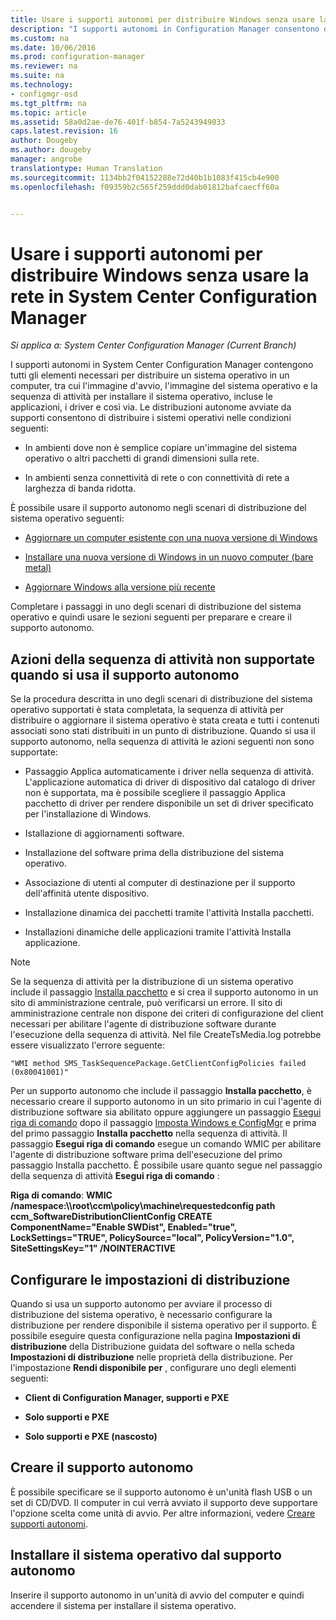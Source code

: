 ```yaml
---
title: Usare i supporti autonomi per distribuire Windows senza usare la rete | Configuration Manager
description: "I supporti autonomi in Configuration Manager consentono di distribuire i sistemi operativi dove la larghezza di banda è limitata nonché di installare e aggiornare i computer."
ms.custom: na
ms.date: 10/06/2016
ms.prod: configuration-manager
ms.reviewer: na
ms.suite: na
ms.technology:
- configmgr-osd
ms.tgt_pltfrm: na
ms.topic: article
ms.assetid: 58a0d2ae-de76-401f-b854-7a5243949033
caps.latest.revision: 16
author: Dougeby
ms.author: dougeby
manager: angrobe
translationtype: Human Translation
ms.sourcegitcommit: 1134bb2f04152288e72d40b1b1083f415cb4e900
ms.openlocfilehash: f09359b2c565f259ddd0dab01812bafcaecff60a


---
```

# <a name="use-stand-alone-media-to-deploy-windows-without-using-the-network-in-system-center-configuration-manager"></a>Usare i supporti autonomi per distribuire Windows senza usare la rete in System Center Configuration Manager

*Si applica a: System Center Configuration Manager (Current Branch)*

I supporti autonomi in System Center Configuration Manager contengono tutti gli elementi necessari per distribuire un sistema operativo in un computer, tra cui l'immagine d'avvio, l'immagine del sistema operativo e la sequenza di attività per installare il sistema operativo, incluse le applicazioni, i driver e così via. Le distribuzioni autonome avviate da supporti consentono di distribuire i sistemi operativi nelle condizioni seguenti:  

-   In ambienti dove non è semplice copiare un'immagine del sistema operativo o altri pacchetti di grandi dimensioni sulla rete.  

-   In ambienti senza connettività di rete o con connettività di rete a larghezza di banda ridotta.  

È possibile usare il supporto autonomo negli scenari di distribuzione del sistema operativo seguenti:  

-   [Aggiornare un computer esistente con una nuova versione di Windows](refresh-an-existing-computer-with-a-new-version-of-windows.md)  

-   [Installare una nuova versione di Windows in un nuovo computer (bare metal)](install-new-windows-version-new-computer-bare-metal.md)  

-   [Aggiornare Windows alla versione più recente](upgrade-windows-to-the-latest-version.md)  

 Completare i passaggi in uno degli scenari di distribuzione del sistema operativo e quindi usare le sezioni seguenti per preparare e creare il supporto autonomo.  

## <a name="task-sequence-actions-not-supported-when-using-stand-alone-media"></a>Azioni della sequenza di attività non supportate quando si usa il supporto autonomo  
 Se la procedura descritta in uno degli scenari di distribuzione del sistema operativo supportati è stata completata, la sequenza di attività per distribuire o aggiornare il sistema operativo è stata creata e tutti i contenuti associati sono stati distribuiti in un punto di distribuzione. Quando si usa il supporto autonomo, nella sequenza di attività le azioni seguenti non sono supportate:  

-   Passaggio Applica automaticamente i driver nella sequenza di attività. L'applicazione automatica di driver di dispositivo dal catalogo di driver non è supportata, ma è possibile scegliere il passaggio Applica pacchetto di driver per rendere disponibile un set di driver specificato per l'installazione di Windows.  

-   Istallazione di aggiornamenti software.  

-   Installazione del software prima della distribuzione del sistema operativo.  

-   Associazione di utenti al computer di destinazione per il supporto dell'affinità utente dispositivo.  

-   Installazione dinamica dei pacchetti tramite l'attività Installa pacchetti.  

-   Installazioni dinamiche delle applicazioni tramite l'attività Installa applicazione.  

> [!NOTE]  
>  Se la sequenza di attività per la distribuzione di un sistema operativo include il passaggio [Installa pacchetto](../understand/task-sequence-steps.md#BKMK_InstallPackage) e si crea il supporto autonomo in un sito di amministrazione centrale, può verificarsi un errore. Il sito di amministrazione centrale non dispone dei criteri di configurazione del client necessari per abilitare l'agente di distribuzione software durante l'esecuzione della sequenza di attività. Nel file CreateTsMedia.log potrebbe essere visualizzato l'errore seguente:  
>   
>  `"WMI method SMS_TaskSequencePackage.GetClientConfigPolicies failed (0x80041001)"`
>   
>  Per un supporto autonomo che include il passaggio **Installa pacchetto**, è necessario creare il supporto autonomo in un sito primario in cui l'agente di distribuzione software sia abilitato oppure aggiungere un passaggio [Esegui riga di comando](../understand/task-sequence-steps.md#BKMK_RunCommandLine) dopo il passaggio [Imposta Windows e ConfigMgr](../understand/task-sequence-steps.md#BKMK_SetupWindowsandConfigMgr) e prima del primo passaggio **Installa pacchetto** nella sequenza di attività. Il passaggio **Esegui riga di comando** esegue un comando WMIC per abilitare l'agente di distribuzione software prima dell'esecuzione del primo passaggio Installa pacchetto. È possibile usare quanto segue nel passaggio della sequenza di attività **Esegui riga di comando** :  
>   
>  **Riga di comando**: **WMIC /namespace:\\\root\ccm\policy\machine\requestedconfig path ccm_SoftwareDistributionClientConfig CREATE ComponentName="Enable SWDist", Enabled="true", LockSettings="TRUE", PolicySource="local", PolicyVersion="1.0", SiteSettingsKey="1" /NOINTERACTIVE**  

## <a name="configure-deployment-settings"></a>Configurare le impostazioni di distribuzione  
 Quando si usa un supporto autonomo per avviare il processo di distribuzione del sistema operativo, è necessario configurare la distribuzione per rendere disponibile il sistema operativo per il supporto. È possibile eseguire questa configurazione nella pagina **Impostazioni di distribuzione** della Distribuzione guidata del software o nella scheda **Impostazioni di distribuzione** nelle proprietà della distribuzione.  Per l'impostazione **Rendi disponibile per** , configurare uno degli elementi seguenti:  

-   **Client di Configuration Manager, supporti e PXE**  

-   **Solo supporti e PXE**  

-   **Solo supporti e PXE (nascosto)**  

## <a name="create-the-stand-alone-media"></a>Creare il supporto autonomo  
 È possibile specificare se il supporto autonomo è un'unità flash USB o un set di CD/DVD. Il computer in cui verrà avviato il supporto deve supportare l'opzione scelta come unità di avvio. Per altre informazioni, vedere [Creare supporti autonomi](create-stand-alone-media.md).  

## <a name="install-the-operating-system-from-stand-alone-media"></a>Installare il sistema operativo dal supporto autonomo  
 Inserire il supporto autonomo in un'unità di avvio del computer e quindi accendere il sistema per installare il sistema operativo.  



<!--HONumber=Nov16_HO1-->


